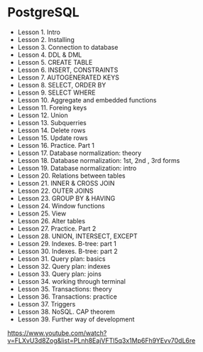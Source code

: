 # PostgreSQL


- Lesson 1. Intro	
- Lesson 2. Installing
- Lesson 3. Connection to database
- Lesson 4. DDL & DML
- Lesson 5. CREATE TABLE
- Lesson 6. INSERT, CONSTRAINTS
- Lesson 7. AUTOGENERATED KEYS
- Lesson 8. SELECT, ORDER BY
- Lesson 9. SELECT WHERE
- Lesson 10. Aggregate and embedded functions
- Lesson 11. Foreing keys
- Lesson 12. Union
- Lesson 13. Subquerries
- Lesson 14. Delete rows
- Lesson 15. Update rows	
- Lesson 16. Practice. Part 1
- Lesson 17. Database normalization: theory
- Lesson 18. Database normalization: 1st, 2nd , 3rd forms
- Lesson 19. Database normalization: intro
- Lesson 20. Relations between tables
- Lesson 21. INNER & CROSS JOIN
- Lesson 22. OUTER JOINS
- Lesson 23. GROUP BY & HAVING
- Lesson 24. Window functions
- Lesson 25. View
- Lesson 26. Alter tables
- Lesson 27. Practice. Part 2
- Lesson 28. UNION, INTERSECT, EXCEPT
- Lesson 29. Indexes. B-tree: part 1
- Lesson 30. Indexes. B-tree: part 2
- Lesson 31. Query plan: basics
- Lesson 32. Query plan: indexes
- Lesson 33. Query plan: joins
- Lesson 34. working through terminal
- Lesson 35. Transactions: theory
- Lesson 36. Transactions: practice
- Lesson 37. Triggers
- Lesson 38. NoSQL. CAP theorem
- Lesson 39. Further way of development


https://www.youtube.com/watch?v=FLXvU3d8Zog&list=PLnh8EajVFTl5q3x1Mp6Fh9YEvv70dL6re

